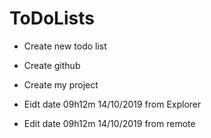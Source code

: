 # ToDoLists

- Create new todo list
- Create github
- Create my project

- Eidt date 09h12m 14/10/2019 from Explorer

- Edit date 09h12m 14/10/2019 from remote
